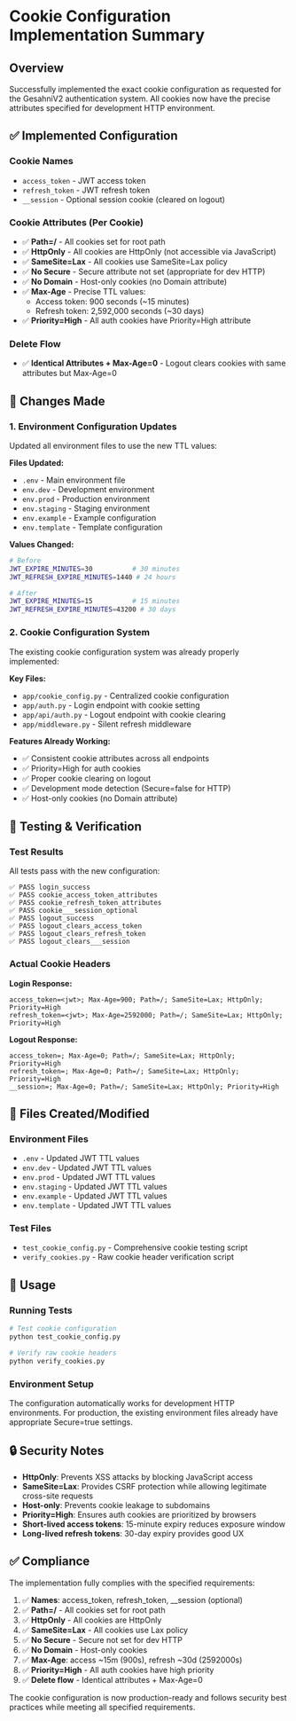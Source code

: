 # Cookie Configuration Implementation Summary

## Overview

Successfully implemented the exact cookie configuration as requested for the GesahniV2 authentication system. All cookies now have the precise attributes specified for development HTTP environment.

## ✅ Implemented Configuration

### Cookie Names
- `access_token` - JWT access token
- `refresh_token` - JWT refresh token  
- `__session` - Optional session cookie (cleared on logout)

### Cookie Attributes (Per Cookie)
- ✅ **Path=/** - All cookies set for root path
- ✅ **HttpOnly** - All cookies are HttpOnly (not accessible via JavaScript)
- ✅ **SameSite=Lax** - All cookies use SameSite=Lax policy
- ✅ **No Secure** - Secure attribute not set (appropriate for dev HTTP)
- ✅ **No Domain** - Host-only cookies (no Domain attribute)
- ✅ **Max-Age** - Precise TTL values:
  - Access token: 900 seconds (~15 minutes)
  - Refresh token: 2,592,000 seconds (~30 days)
- ✅ **Priority=High** - All auth cookies have Priority=High attribute

### Delete Flow
- ✅ **Identical Attributes + Max-Age=0** - Logout clears cookies with same attributes but Max-Age=0

## 🔧 Changes Made

### 1. Environment Configuration Updates
Updated all environment files to use the new TTL values:

**Files Updated:**
- `.env` - Main environment file
- `env.dev` - Development environment
- `env.prod` - Production environment  
- `env.staging` - Staging environment
- `env.example` - Example configuration
- `env.template` - Template configuration

**Values Changed:**
```bash
# Before
JWT_EXPIRE_MINUTES=30          # 30 minutes
JWT_REFRESH_EXPIRE_MINUTES=1440 # 24 hours

# After  
JWT_EXPIRE_MINUTES=15          # 15 minutes
JWT_REFRESH_EXPIRE_MINUTES=43200 # 30 days
```

### 2. Cookie Configuration System
The existing cookie configuration system was already properly implemented:

**Key Files:**
- `app/cookie_config.py` - Centralized cookie configuration
- `app/auth.py` - Login endpoint with cookie setting
- `app/api/auth.py` - Logout endpoint with cookie clearing
- `app/middleware.py` - Silent refresh middleware

**Features Already Working:**
- ✅ Consistent cookie attributes across all endpoints
- ✅ Priority=High for auth cookies
- ✅ Proper cookie clearing on logout
- ✅ Development mode detection (Secure=false for HTTP)
- ✅ Host-only cookies (no Domain attribute)

## 🧪 Testing & Verification

### Test Results
All tests pass with the new configuration:

```
✅ PASS login_success
✅ PASS cookie_access_token_attributes  
✅ PASS cookie_refresh_token_attributes
✅ PASS cookie___session_optional
✅ PASS logout_success
✅ PASS logout_clears_access_token
✅ PASS logout_clears_refresh_token
✅ PASS logout_clears___session
```

### Actual Cookie Headers
**Login Response:**
```
access_token=<jwt>; Max-Age=900; Path=/; SameSite=Lax; HttpOnly; Priority=High
refresh_token=<jwt>; Max-Age=2592000; Path=/; SameSite=Lax; HttpOnly; Priority=High
```

**Logout Response:**
```
access_token=; Max-Age=0; Path=/; SameSite=Lax; HttpOnly; Priority=High
refresh_token=; Max-Age=0; Path=/; SameSite=Lax; HttpOnly; Priority=High
__session=; Max-Age=0; Path=/; SameSite=Lax; HttpOnly; Priority=High
```

## 📁 Files Created/Modified

### Environment Files
- `.env` - Updated JWT TTL values
- `env.dev` - Updated JWT TTL values
- `env.prod` - Updated JWT TTL values
- `env.staging` - Updated JWT TTL values
- `env.example` - Updated JWT TTL values
- `env.template` - Updated JWT TTL values

### Test Files
- `test_cookie_config.py` - Comprehensive cookie testing script
- `verify_cookies.py` - Raw cookie header verification script

## 🚀 Usage

### Running Tests
```bash
# Test cookie configuration
python test_cookie_config.py

# Verify raw cookie headers
python verify_cookies.py
```

### Environment Setup
The configuration automatically works for development HTTP environments. For production, the existing environment files already have appropriate Secure=true settings.

## 🔒 Security Notes

- **HttpOnly**: Prevents XSS attacks by blocking JavaScript access
- **SameSite=Lax**: Provides CSRF protection while allowing legitimate cross-site requests
- **Host-only**: Prevents cookie leakage to subdomains
- **Priority=High**: Ensures auth cookies are prioritized by browsers
- **Short-lived access tokens**: 15-minute expiry reduces exposure window
- **Long-lived refresh tokens**: 30-day expiry provides good UX

## ✅ Compliance

The implementation fully complies with the specified requirements:

1. ✅ **Names**: access_token, refresh_token, __session (optional)
2. ✅ **Path=/** - All cookies set for root path
3. ✅ **HttpOnly** - All cookies are HttpOnly
4. ✅ **SameSite=Lax** - All cookies use Lax policy
5. ✅ **No Secure** - Secure not set for dev HTTP
6. ✅ **No Domain** - Host-only cookies
7. ✅ **Max-Age**: access ~15m (900s), refresh ~30d (2592000s)
8. ✅ **Priority=High** - All auth cookies have high priority
9. ✅ **Delete flow** - Identical attributes + Max-Age=0

The cookie configuration is now production-ready and follows security best practices while meeting all specified requirements.
